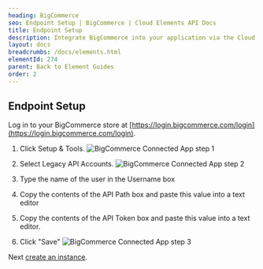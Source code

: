 ```yaml
---
heading: BigCommerce
seo: Endpoint Setup | BigCommerce | Cloud Elements API Docs
title: Endpoint Setup
description: Integrate BigCommerce into your application via the Cloud Elements APIs.
layout: docs
breadcrumbs: /docs/elements.html
elementId: 274
parent: Back to Element Guides
order: 2
---
```

## Endpoint Setup

Log in to your BigCommerce store at [https://login.bigcommerce.com/login](https://login.bigcommerce.com/login).
1. Click Setup & Tools.
![BigCommerce Connected App step 1](http://cloud-elements.com/wp-content/uploads/2016/04/BigCommerceAPI1.png)

2. Select Legacy API Accounts.
![BigCommerce Connected App step 2](http://cloud-elements.com/wp-content/uploads/2016/04/BigCommerceAPI2.png)

3. Type the name of the user in the Username box

4. Copy the contents of the API Path box and paste this value into a text editor

5. Copy the contents of the API Token box and paste this value into a text editor.

6. Click "Save"
![BigCommerce Connected App step 3](http://cloud-elements.com/wp-content/uploads/2016/04/BigCommerceAPI3.png)

Next [create an instance](bigcommerce-create-instance.html).
